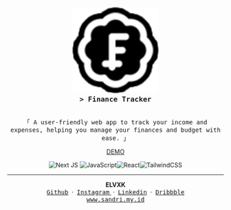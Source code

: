 <!-- markdownlint-disable MD001 MD013 MD041 MD033 MD045 -->
<h3 align="center">
  <img src="http://github.com/elvxk/tracker.sandri.my.id/blob/main/public/android-chrome-192x192.png" alt="elvxk" width="200"><br>
  <samp
    >&gt; <b>Finance Tracker</b
    >
  </samp>
</h3>

<p align="center">
  <samp
    ><br />「 A user-friendly web app to track your income and expenses, helping you manage your finances and budget with ease. 」
    <br />
  </samp>
</p>
<p align="center">
<a href="https://tracker.sandri.my.id" target="_blank">DEMO</a>
</p>
<div align="center">

![Next JS](https://img.shields.io/badge/Next-black?style=for-the-badge&logo=next.js&logoColor=white)
![JavaScript](https://img.shields.io/badge/javascript-%23323330.svg?style=for-the-badge&logo=javascript&logoColor=%23F7DF1E)![React](https://img.shields.io/badge/react-%2320232a.svg?style=for-the-badge&logo=react&logoColor=%2361DAFB)![TailwindCSS](https://img.shields.io/badge/tailwindcss-%2338B2AC.svg?style=for-the-badge&logo=tailwind-css&logoColor=white)

</div>

---

<div align='center'>
<b>ELVXK</b>
<br/>
<a href="https://github.com/elvxk" target="_blank"><samp>Github</samp></a>
&nbsp;&middot;&nbsp;
<a href="https://instagram.com/elvxk" target="_blank"><samp>Instagram</samp> </a>
&nbsp;&middot;&nbsp;
<a href="https://www.linkedin.com/in/elvxk/" target="_blank"><samp>Linkedin</samp></a>
&nbsp;&middot;&nbsp;
<a href="https://dribbble.com/elvxk" target="_blank"><samp>Dribbble</samp></a>
<br/>
<a href="https://sandri.my.id" target="_blank"><samp>www.sandri.my.id</samp></a>
</div>
